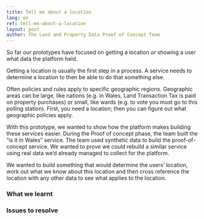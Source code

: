 ```yaml
---
title: Tell me about a location
lang: en
ref: tell-me-about-a-location
layout: post
author: The Land and Property Data Proof of Concept Team
---
```

So far our prototypes have focused on getting a location or showing a user what data the platform held.

Getting a location is usually the first step in a process. A service needs to determine a location to then be able to do that something else.

Often policies and rules apply to specific geographic regions. Geographic areas can be large, like nations (e.g. in Wales, Land Transaction Tax is paid on property purchases) or small, like wards (e.g. to vote you must go to this polling station). First, you need a location; then you can figure out what geographic policies apply.

With this prototype, we wanted to show how the platform makes building these services easier.
During the Proof of concept phase, the team built the “is it in Wales” service. The team used synthetic data to build the proof-of-concept service. We wanted to prove we could rebuild a similar service using real data we’d already managed to collect for the platform.

We wanted to build something that would determine the users’ location, work out what we know about this location and then cross reference the location with any other data to see what applies to the location.

### What we learnt

### Issues to resolve